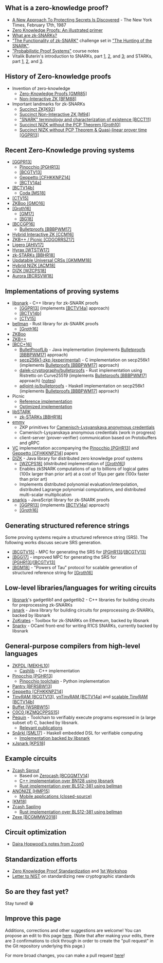 ## What is a zero-knowledge proof?

- [A New Approach To Protecting Secrets Is Discovered](https://www.nytimes.com/1987/02/17/science/a-new-approach-to-protecting-secrets-is-discovered.html) - The New York Times, February 17th, 1987
- [Zero Knowledge Proofs: An illustrated primer](https://blog.cryptographyengineering.com/2014/11/27/zero-knowledge-proofs-illustrated-primer/)
- [What are zk-SNARKs?](https://z.cash/technology/zksnarks.html)
- ["The Functionality of zk-SNARK"](http://qed-it.com/2017/07/challenge-one-the-functionality-of-zk-snark/) challenge set in ["The Hunting of the SNARK"](http://qed-it.com/2017/07/the-hunting-of-the-snark/).
- ["Probabilistic Proof Systems"](http://people.cs.georgetown.edu/jthaler/COSC544.html) course notes
- Vitalik Buterin's introduction to SNARKs, part [1](https://medium.com/@VitalikButerin/quadratic-arithmetic-programs-from-zero-to-hero-f6d558cea649), [2](https://medium.com/@VitalikButerin/exploring-elliptic-curve-pairings-c73c1864e627), and [3](https://medium.com/@VitalikButerin/zk-snarks-under-the-hood-b33151a013f6); and STARKs, part [1](https://vitalik.ca/general/2017/11/09/starks_part_1.html), [2](https://vitalik.ca/general/2017/11/22/starks_part_2.html), and [3](https://vitalik.ca/general/2018/07/21/starks_part_3.html).

## History of Zero-knowledge proofs

- Invention of zero-knowledge
  - [Zero-Knowledge Proofs [GMR85]](http://groups.csail.mit.edu/cis/crypto/classes/6.876/papers/gmr-ZK.pdf)
  - [Non-Interactive ZK [BFM88]](https://dl.acm.org/citation.cfm?id=62222)
- Important landmarks for zk-SNARKs
  - [Succinct ZK[K92]](http://people.csail.mit.edu/vinodv/6892-Fall2013/efficientargs.pdf)
  - [Succinct Non-Interactive ZK [M94]](https://projecteuclid.org/download/pdf_1/euclid.lnl/1235415908)
  - ["SNARK" terminology and characterization of existence [BCCT11]](https://eprint.iacr.org/2011/443)
  - [Succinct NIZK without the PCP Theorem [Groth10]](http://www0.cs.ucl.ac.uk/staff/J.Groth/ShortNIZK.pdf)
  - [Succinct NIZK without PCP Theorem & Quasi-linear prover time [GGPR13]](https://eprint.iacr.org/2012/215.pdf)

## Recent Zero-Knowledge proving systems

- [[GGPR13]](https://eprint.iacr.org/2012/215)
  - [Pinocchio [PGHR13]](https://eprint.iacr.org/2013/279.pdf)
  - [[BCGTV13]](https://eprint.iacr.org/2013/507)
  - [Geppetto [CFHKKNPZ14]](https://eprint.iacr.org/2014/976)
  - [[BCTV14a]](http://eprint.iacr.org/2013/879)
- [[BCTV14b]](https://eprint.iacr.org/2014/595)
  - [Coda [MS18]](https://codaprotocol.com/static/coda-whitepaper-05-10-2018-0.pdf)
- [[CTV15]](https://eprint.iacr.org/2015/377)
- [ZKBoo [GMO16]](https://eprint.iacr.org/2016/163.pdf)
- [[Groth16]](https://eprint.iacr.org/2016/260.pdf)
  - [[GM17]](https://eprint.iacr.org/2017/540.pdf)
  - [[BG18]](https://eprint.iacr.org/2018/187)
- [[BCCGP16]](https://eprint.iacr.org/2016/263.pdf)
  - [Bulletproofs [BBBPWM17]](https://web.stanford.edu/~buenz/pubs/bulletproofs.pdf)
- [Hybrid Interactive ZK [CCM16]](https://eprint.iacr.org/2016/583)
- [ZKB++ / Picnic [CDGORRSZ17]](https://eprint.iacr.org/2017/279.pdf)
- [Ligero [AHIV17]](https://acmccs.github.io/papers/p2087-amesA.pdf)
- [Hyrax [WTSTW17]](https://eprint.iacr.org/2017/1132.pdf)
- [zk-STARKs [BBHR18]](https://eprint.iacr.org/2018/046)
- [Updatable Universal CRSs [GKMMM18]](https://eprint.iacr.org/2018/280)
- [Hybrid NIZK [ACM18]](https://eprint.iacr.org/2018/557)
- [DIZK [WZCPS18]](https://eprint.iacr.org/2018/691)
- [Aurora [BCRSVW18]](https://eprint.iacr.org/2018/828.pdf)

## Implementations of proving systems

- [libsnark](https://github.com/scipr-lab/libsnark) - C++ library for zk-SNARK proofs
  - [[GGPR13]](https://eprint.iacr.org/2013/279.pdf) (implements [[BCTV14a]](http://eprint.iacr.org/2013/879) approach)
  - [[BCTV14b]](https://eprint.iacr.org/2014/595)
  - [[CTV15]](https://eprint.iacr.org/2015/377)
- [bellman](https://github.com/zkcrypto/bellman/) - Rust library for zk-SNARK proofs
  - [[Groth16]](https://eprint.iacr.org/2016/260.pdf)
- [ZKBoo](https://github.com/Sobuno/ZKBoo)
- [ZKB++](https://github.com/IAIK/gzkbpp)
- [[BCC+16]](https://eprint.iacr.org/2016/263.pdf)
  - [BulletProofLib](https://github.com/bbuenz/BulletProofLib) - Java implementation (implements [Bulletproofs [BBBPWM17]](https://web.stanford.edu/~buenz/pubs/bulletproofs.pdf) approach)
  - [secp256k1-zkp (experimental)](https://github.com/ElementsProject/secp256k1-zkp/pull/16) - C implementation on secp256k1 (implements [Bulletproofs [BBBPWM17]](https://web.stanford.edu/~buenz/pubs/bulletproofs.pdf) approach)
  - [dalek-cryptography/bulletproofs](https://github.com/dalek-cryptography/bulletproofs) - Rust implementation using Ristretto on Curve25519 (implements [Bulletproofs [BBBPWM17]](https://web.stanford.edu/~buenz/pubs/bulletproofs.pdf) approach) ([notes](https://doc-internal.dalek.rs/ristretto_bulletproofs/notes/index.html))
  - [adjoint-io/bulletproofs](https://github.com/adjoint-io/bulletproofs) - Haskell implementation on secp256k1 (implements [Bulletproofs [BBBPWM17]](https://web.stanford.edu/~buenz/pubs/bulletproofs.pdf) approach)
- Picnic
  - [Reference implementation](https://github.com/Microsoft/Picnic)
  - [Optimized implementation](https://github.com/IAIK/Picnic)
- [libSTARK](https://github.com/elibensasson/libSTARK)
  - [zk-STARKs [BBHR18]](https://eprint.iacr.org/2018/046)
- [emmy](https://github.com/xlab-si/emmy)
  - ZKP primitives for [Camenisch-Lysyanskaya anonymous credentials](https://eprint.iacr.org/2001/019.pdf)
  - Camenisch-Lysyanskaya anonymous credentials (work in progress)
  - client-server (prover-verifier) communication based on Protobuffers and gRPC
- [VC](https://archive.codeplex.com/?p=vc) implementation accompanying the [Pinocchio [PGHR13]](https://eprint.iacr.org/2013/279.pdf) and [Geppetto [CFHKKNPZ14]](https://eprint.iacr.org/2014/976) papers
- [DIZK](https://github.com/scipr-lab/dizk) - Java library for distributed zero knowledge proof systems
  - [[WZCPS18]](https://eprint.iacr.org/2018/691) (distributed implementation of [[Groth16]](https://eprint.iacr.org/2016/260.pdf))
  - Enables zkSNARK computations of up to billions of logical gates (100x larger than prior art) at a cost of 10μs per gate (100x faster than prior art)
  - Implements distributed polynomial evaluation/interpolation, distributed Lagrange polynomial computations, and distributed multi-scalar multiplication
- [snarkjs](https://github.com/iden3/snarkjs) - JavaScript library for zk-SNARK proofs
  - [[GGPR13]](https://eprint.iacr.org/2013/279.pdf) (implements [[BCTV14a]](http://eprint.iacr.org/2013/879) approach)
  - [[Groth16]](https://eprint.iacr.org/2016/260.pdf)

## Generating structured reference strings
Some proving systems require a structured reference string (SRS). The following works discuss secure SRS generation.
- [[BCGTV15]](https://ieeexplore.ieee.org/document/7163032/) - MPC for generating the SRS for [[PGHR13]](https://eprint.iacr.org/2013/279.pdf)/[[BCGTV13]](https://eprint.iacr.org/2013/507)
- [[BGG17]](https://eprint.iacr.org/2017/602) - improved MPC for generating the SRS for [[PGHR13]](https://eprint.iacr.org/2013/279.pdf)/[[BCGTV13]](https://eprint.iacr.org/2013/507)
- [[BGM18]](https://eprint.iacr.org/2017/1050) - "Powers of Tau" protocol for scalable generation of structured reference string for [[Groth16]](https://eprint.iacr.org/2016/260.pdf)

## Low-level libraries/languages for writing circuits

- [libsnark](https://github.com/scipr-lab/libsnark)'s gadgetlib1 and gadgetlib2 - C++ libraries for building circuits for preprocessing zk-SNARKs
- [jsnark](https://github.com/akosba/jsnark) - Java library for building circuits for preprocessing zk-SNARKs, backed by libsnark
- [ZoKrates](https://github.com/JacobEberhardt/ZoKrates) - Toolbox for zk-SNARKs on Ethereum, backed by libsnark
- [Snarky](https://github.com/o1-labs/snarky) - OCaml front-end for writing R1CS SNARKs, currently backed by libsnark

## General-purpose compilers from high-level languages
- [ZKPDL [MEKHL10]](https://www.usenix.org/legacy/event/sec10/tech/full_papers/Meiklejohn.pdf)
  - [Cashlib](https://github.com/brownie/cashlib) - C++ implementation
- [Pinocchio [PGHR13]](https://eprint.iacr.org/2013/279.pdf)
  - [Pinocchio toolchain](https://archive.codeplex.com/?p=vc) - Python implementation
- [Pantry [BFRSBW13]](https://arifeldman.com/pub/pantry-sosp13.pdf)
- [Geppetto [CFHKKNPZ14]](https://eprint.iacr.org/2014/976)
- [TinyRAM [BCGTV13]](https://eprint.iacr.org/2013/507), [vnTinyRAM [BCTV14a]](http://eprint.iacr.org/2013/879) and [scalable TinyRAM [BCTV14b]](https://eprint.iacr.org/2014/595)
- [Buffet [WSRBW15]](https://cs.nyu.edu/~mwalfish/papers/buffet-ndss15.pdf)
- [C0C0 [KZMQCPPSS15]](https://eprint.iacr.org/2015/1093)
- [Pequin](https://github.com/pepper-project/pequin) - Toolchain to verifiably execute programs expressed in (a large subset of) C,  backed by libsnark.
  - [Relevant publications](https://www.pepper-project.org/#publications) 
- [Snårkl [SML17]](https://link.springer.com/chapter/10.1007%2F978-3-319-73305-0_3) - Haskell embedded DSL for verifiable computing
  - [Implementation backed by libsnark](https://github.com/gstew5/snarkl)
- [xJsnark [KPS18]](https://csdl.computer.org/csdl/proceedings/sp/2018/4353/00/435301a543.pdf)


## Example circuits

- [Zcash Sprout](https://github.com/zcash/zips/blob/master/protocol/protocol.pdf)
  - Based on [Zerocash [BCGGMTV14]](https://www.ieee-security.org/TC/SP2014/papers/Zerocash_c_DecentralizedAnonymousPaymentsfromBitcoin.pdf)
  - [C++ implementation over BN128 using libsnark](https://github.com/zcash/zcash/tree/master/src/zcash/circuit)
  - [Rust implementation over BLS12-381 using bellman](https://github.com/zcash-hackworks/sapling-crypto/tree/master/src/circuit/sprout)
- [ANONIZE [HMP15]](https://eprint.iacr.org/2015/681.pdf)
  - [Mobile applications (closed-source)](https://anonize.org/)
- [[KM18]](https://eprint.iacr.org/2018/176)
- [Zcash Sapling](https://github.com/zcash/zips/blob/master/protocol/sapling.pdf)
  - [Rust implementation over BLS12-381 using bellman](https://github.com/zcash-hackworks/sapling-crypto)
- [Zexe [BCGMMW2018]](https://eprint.iacr.org/2018/962.pdf)


## Circuit optimization

- [Daira Hopwood's notes from Zcon0](https://docs.google.com/document/d/1aZ1GUAJOBFuqD4GOo9HqAH8w4xJo7HM4Bjte5-wkdnU)


## Standardization efforts

- [Zero Knowledge Proof Standardization](https://zkproof.org/) and [1st Workshop](https://zkproof.org/standards_meetings.html)
- [Letter to NIST](docs/Letter-to-NIST-20160613-Advanced-Crypto.pdf) on standardizing new cryptographic standards


## So are they fast yet?

Stay tuned! 😁

## Improve this page

Additions, corrections and other suggestions are welcome! You can propose an edit to this page [here](https://github.com/ZKProofs/ZKProofs.github.io/edit/master/index.md). (Note that after making your edits, there are 3 confirmations to click through in order to create the "pull request" in the Git repository underlying this page.)

For more broad changes, you can make a pull request [here](https://github.com/ZKProofs/ZKProofs.github.io)!
